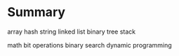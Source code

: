 # Summary

array
hash
string
linked list
binary tree
stack

math
bit operations
binary search
dynamic programming
